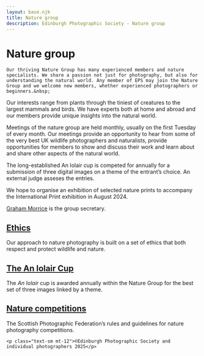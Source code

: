 ```yaml
---
layout: base.njk
title: Nature group
description: Edinburgh Photographic Society - Nature group
---
```


<div class="container mx-auto px-4 py-8">
  <div class="prose max-w-3xl mx-auto">
    <h1 class="text-3xl font-bold mb-6">Nature group</h1>

    Our thriving Nature Group has many experienced members and nature specialists. We share a passion not just for photography, but also for understanding the natural world. Any member of EPS may join the Nature Group and we welcome new members, whether experienced photographers or beginners.&nbsp;

Our interests range from plants through the tiniest of creatures to the largest mammals and birds. We have experts both at home and abroad and our members provide unique insights into the natural world.&nbsp;

Meetings of the nature group are held monthly, usually on the first Tuesday of every month. Our meetings provide an opportunity to hear from some of the very best UK wildlife photographers and naturalists, provide opportunities for members to show and discuss their work and learn about and share other aspects of the natural world.

The long-established An Iolair cup is competed for annually for a submission of three digital images on a theme of the entrant’s choice. An external judge asseses the entries.

We hope to organise an exhibition of selected nature prints to accompany the International Print exhibition in August 2024.

[Graham Morrice](mailto:nature@edinburghphotographicsociety.co.uk) is the group secretary.&nbsp;

## [Ethics](/ethics-v2)

Our approach to nature photography is built on a set of ethics that both respect and protect wildlife and nature.

## [The An Iolair Cup](/iolaire-cup-v2)

The _An Iolair_ cup is awarded annually within the Nature Group for the best set of three images linked by a theme.

## [Nature competitions](https://www.scottish-photographic-federation.org/competitions-guidance)

The Scottish Photographic Federation’s rules and guidelines for nature photography competitions.

    <p class="text-sm mt-12">©Edinburgh Photographic Society and individual photographers 2025</p>
  </div>
</div>